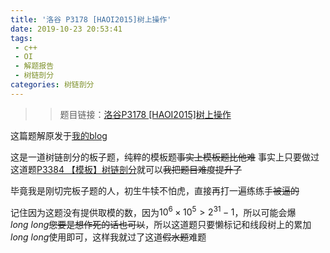```yaml
---
title: '洛谷 P3178 [HAOI2015]树上操作'
date: 2019-10-23 20:53:41
tags:
 - c++
 - OI
 - 解题报告
 - 树链剖分
categories: 树链剖分
---
```


>> 题目链接：[洛谷P3178 [HAOI2015]树上操作](https://www.luogu.org/problem/P3178)

这篇题解原发于[我的blog](http://localhost:4000/2019/10/23/%E6%B4%9B%E8%B0%B7-P3178-HAOI2015-%E6%A0%91%E4%B8%8A%E6%93%8D%E4%BD%9C/)

这是一道树链剖分的板子题，纯粹的模板题~~事实上模板题比他难~~
事实上只要做过这道题[P3384 【模板】树链剖分](https://www.luogu.org/problem/P3384)就可以~~我把题目难度提升了~~

毕竟我是刚切完板子题的人，初生牛犊不怕虎，直接再打一遍练练手~~被逼的~~

记住因为这题没有提供取模的数，因为$10^6 \times10^5>2^{31}-1$，所以可能会爆$long\ long$~~您要是想作死的话也可以~~，所以这道题只要懒标记和线段树上的累加$long\ long$使用即可，这样我就过了这道~~假水题~~难题